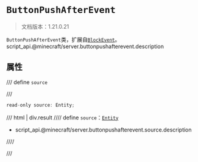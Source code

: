 # `ButtonPushAfterEvent`

> 文档版本：1.21.0.21

`ButtonPushAfterEvent`类，扩展自[`BlockEvent`](./blockevent.md)。script_api.@minecraft/server.buttonpushafterevent.description

## 属性

/// define
`source`


///

```js
read-only source: Entity;
```

/// html | div.result
//// define
`source`：[`Entity`](./entity.md)

- script_api.@minecraft/server.buttonpushafterevent.source.description


////

///

